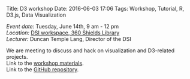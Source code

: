 Title: D3 workshop 
Date: 2016-06-03 17:06
Tags: Workshop, Tutorial, R, D3.js, Data Visualization

*Event date:* Tuesday, June 14th, 9 am - 12 pm     
*Location:* [DSI workspace, 360 Shields Library]({filename}../../pages/directions.md)     
*Lecturer:* Duncan Temple Lang, Director of the DSI   

We are meeting to discuss and hack on visualization and D3-related projects.   
Link to the [workshop materials](http://dsi.ucdavis.edu/D3materials/).   
Link to the [GitHub repository](https://github.com/duncantl/D3materials).   
